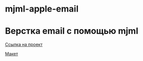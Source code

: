 # mjml-apple-email

# Верстка email с помощью  mjml

[Ссылка на проект](https://antb2142.github.io/mjml-apple-email/)

[Макет](https://www.figma.com/file/Sf58R8O2AFdiJ7Ef0GSifd/html-email-mjml?type=design&node-id=0-1&t=LyMNopRKLdCsk0YN-0)

